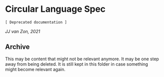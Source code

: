 Circular Language Spec 
======================

`[ Deprecated documentation ]`

*JJ van Zon, 2021*

Archive
-------

This may be content that might not be relevant anymore. It may be one step away from being deleted. It is still kept in this folder in case something might become relevant again.
